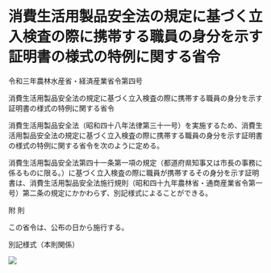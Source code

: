 # 消費生活用製品安全法の規定に基づく立入検査の際に携帯する職員の身分を示す証明書の様式の特例に関する省令

令和三年農林水産省・経済産業省令第四号

消費生活用製品安全法の規定に基づく立入検査の際に携帯する職員の身分を示す証明書の様式の特例に関する省令

消費生活用製品安全法（昭和四十八年法律第三十一号）を実施するため、消費生活用製品安全法の規定に基づく立入検査の際に携帯する職員の身分を示す証明書の様式の特例に関する省令を次のように定める。

消費生活用製品安全法第四十一条第一項の規定（都道府県知事又は市長の事務に係るものに限る。）に基づく立入検査の際に職員が携帯するその身分を示す証明書は、消費生活用製品安全法施行規則（昭和四十九年農林省・通商産業省令第一号）第二条の規定にかかわらず、別記様式によることができる。

附 則

この省令は、公布の日から施行する。

別記様式（本則関係）

![](/./pict/R03F170150004_001.jpg)
